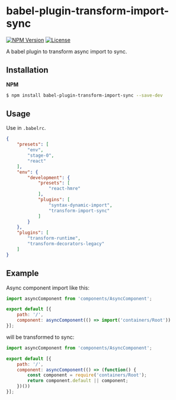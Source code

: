 # babel-plugin-transform-import-sync

[![NPM Version][npm-image]][npm-url]
[![License][license-image]][npm-url]

[npm-image]: https://img.shields.io/npm/v/babel-plugin-transform-import-sync.svg?style=flat-square
[npm-url]: https://npmjs.org/package/babel-plugin-transform-import-sync
[license-image]: https://img.shields.io/npm/l/babel-plugin-transform-import-sync.svg?style=flat-square

A babel plugin to transform async import to sync.

## Installation

**NPM**

```bash
$ npm install babel-plugin-transform-import-sync --save-dev
```

## Usage

Use in `.babelrc`.

```json
{
    "presets": [
        "env",
        "stage-0",
        "react"
    ],
    "env": {
        "development": {
            "presets": [
                "react-hmre"
            ],
            "plugins": [
                "syntax-dynamic-import",
                "transform-import-sync"
            ]
        }
    },
    "plugins": [
        "transform-runtime",
        "transform-decorators-legacy"
    ]
}
```

## Example

Async component import like this:

```js
import asyncComponent from 'components/AsyncComponent';

export default [{
    path: '/',
    component: asyncComponent(() => import('containers/Root'))
}];
```

will be transformed to sync:

```js
import asyncComponent from 'components/AsyncComponent';

export default [{
    path: '/',
    component: asyncComponent(() => (function() {
        const component = require('containers/Root');
        return component.default || component;
    })())
}];
```
